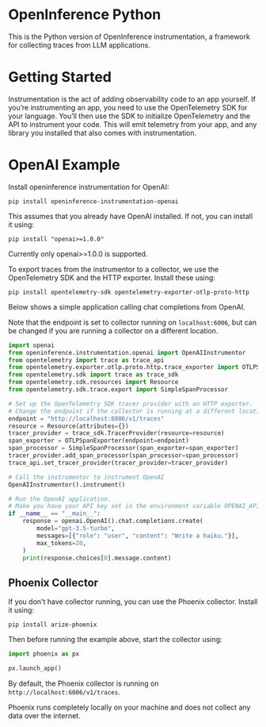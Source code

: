 # OpenInference Python

This is the Python version of OpenInference instrumentation, a framework for collecting traces from LLM applications.


# Getting Started
Instrumentation is the act of adding observability code to an app yourself.
If you’re instrumenting an app, you need to use the OpenTelemetry SDK for your language. You’ll then use the SDK to initialize OpenTelemetry and the API to instrument your code. This will emit telemetry from your app, and any library you installed that also comes with instrumentation.

# OpenAI Example
Install openinference instrumentation for OpenAI:

```shell
pip install openinference-instrumentation-openai
```

This assumes that you already have OpenAI installed. If not, you can install it using:

```shell
pip install "openai>=1.0.0"
```
Currently only openai>=1.0.0 is supported.

To export traces from the instrumentor to a collector, we use the OpenTelemetry SDK and the HTTP exporter. Install these using:

```shell
pip install opentelemetry-sdk opentelemetry-exporter-otlp-proto-http
```

Below shows a simple application calling chat completions from OpenAI.

Note that the endpoint is set to collector running on `localhost:6006`, but can be changed if you are running a collector on a different location.

```python
import openai
from openinference.instrumentation.openai import OpenAIInstrumentor
from opentelemetry import trace as trace_api
from opentelemetry.exporter.otlp.proto.http.trace_exporter import OTLPSpanExporter
from opentelemetry.sdk import trace as trace_sdk
from opentelemetry.sdk.resources import Resource
from opentelemetry.sdk.trace.export import SimpleSpanProcessor

# Set up the OpenTelemetry SDK tracer provider with an HTTP exporter.
# Change the endpoint if the collector is running at a different location.
endpoint = "http://localhost:6006/v1/traces"
resource = Resource(attributes={})
tracer_provider = trace_sdk.TracerProvider(resource=resource)
span_exporter = OTLPSpanExporter(endpoint=endpoint)
span_processor = SimpleSpanProcessor(span_exporter=span_exporter)
tracer_provider.add_span_processor(span_processor=span_processor)
trace_api.set_tracer_provider(tracer_provider=tracer_provider)

# Call the instrumentor to instrument OpenAI
OpenAIInstrumentor().instrument()

# Run the OpenAI application.
# Make you have your API key set in the environment variable OPENAI_API_KEY.
if __name__ == "__main__":
    response = openai.OpenAI().chat.completions.create(
        model="gpt-3.5-turbo",
        messages=[{"role": "user", "content": "Write a haiku."}],
        max_tokens=20,
    )
    print(response.choices[0].message.content)
```

## Phoenix Collector

If you don't have collector running, you can use the Phoenix collector. Install it using:

```shell
pip install arize-phoenix
```

Then before running the example above, start the collector using:

```python
import phoenix as px

px.launch_app()
```

By default, the Phoenix collector is running on `http://localhost:6006/v1/traces`.

Phoenix runs completely locally on your machine and does not collect any data over the internet.
